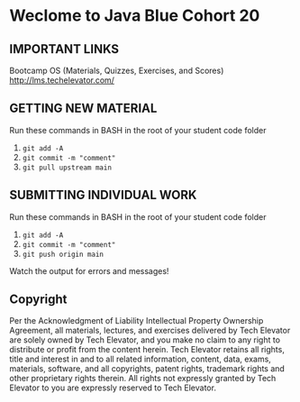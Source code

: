 # Weclome to Java Blue Cohort 20

## IMPORTANT LINKS

Bootcamp OS (Materials, Quizzes, Exercises, and Scores)  
<http://lms.techelevator.com/>

## GETTING NEW MATERIAL

Run these commands in BASH in the root of your student code folder

1. `git add -A`
2. `git commit -m "comment"`
3. `git pull upstream main`

## SUBMITTING INDIVIDUAL WORK

Run these commands in BASH in the root of your student code folder

1. `git add -A`
2. `git commit -m "comment"`
3. `git push origin main`

Watch the output for errors and messages!


## Copyright

Per the Acknowledgment of Liability Intellectual Property Ownership Agreement, all materials, lectures, and exercises delivered by Tech Elevator are solely owned by Tech Elevator, and you make no claim to any right to distribute or profit from the content herein. Tech Elevator retains all rights, title and interest in and to all related information, content, data, exams, materials, software, and all copyrights, patent rights, trademark rights and other proprietary rights therein. All rights not expressly granted by Tech Elevator to you are expressly reserved to Tech Elevator.
